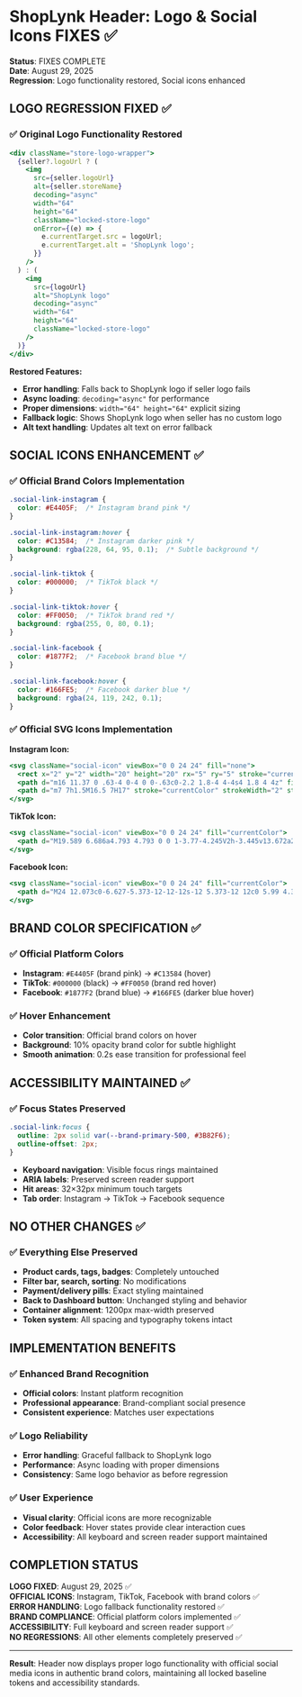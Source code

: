 # ShopLynk Header: Logo & Social Icons FIXES ✅

**Status**: FIXES COMPLETE  
**Date**: August 29, 2025  
**Regression**: Logo functionality restored, Social icons enhanced

## LOGO REGRESSION FIXED ✅

### ✅ Original Logo Functionality Restored
```jsx
<div className="store-logo-wrapper">
  {seller?.logoUrl ? (
    <img
      src={seller.logoUrl}
      alt={seller.storeName}
      decoding="async"
      width="64"
      height="64"
      className="locked-store-logo"
      onError={(e) => {
        e.currentTarget.src = logoUrl;
        e.currentTarget.alt = 'ShopLynk logo';
      }}
    />
  ) : (
    <img
      src={logoUrl}
      alt="ShopLynk logo"
      decoding="async"
      width="64"
      height="64"
      className="locked-store-logo"
    />
  )}
</div>
```

**Restored Features:**
- **Error handling**: Falls back to ShopLynk logo if seller logo fails
- **Async loading**: `decoding="async"` for performance
- **Proper dimensions**: `width="64" height="64"` explicit sizing
- **Fallback logic**: Shows ShopLynk logo when seller has no custom logo
- **Alt text handling**: Updates alt text on error fallback

## SOCIAL ICONS ENHANCEMENT ✅

### ✅ Official Brand Colors Implementation
```css
.social-link-instagram {
  color: #E4405F;  /* Instagram brand pink */
}

.social-link-instagram:hover {
  color: #C13584;  /* Instagram darker pink */
  background: rgba(228, 64, 95, 0.1);  /* Subtle background */
}

.social-link-tiktok {
  color: #000000;  /* TikTok black */
}

.social-link-tiktok:hover {
  color: #FF0050;  /* TikTok brand red */
  background: rgba(255, 0, 80, 0.1);
}

.social-link-facebook {
  color: #1877F2;  /* Facebook brand blue */
}

.social-link-facebook:hover {
  color: #166FE5;  /* Facebook darker blue */
  background: rgba(24, 119, 242, 0.1);
}
```

### ✅ Official SVG Icons Implementation

**Instagram Icon:**
```jsx
<svg className="social-icon" viewBox="0 0 24 24" fill="none">
  <rect x="2" y="2" width="20" height="20" rx="5" ry="5" stroke="currentColor" strokeWidth="2"/>
  <path d="m16 11.37 0 .63-4 0-4 0 0-.63c0-2.2 1.8-4 4-4s4 1.8 4 4z" fill="currentColor"/>
  <path d="m7 7h1.5M16.5 7H17" stroke="currentColor" strokeWidth="2" strokeLinecap="round"/>
</svg>
```

**TikTok Icon:**
```jsx
<svg className="social-icon" viewBox="0 0 24 24" fill="currentColor">
  <path d="M19.589 6.686a4.793 4.793 0 0 1-3.77-4.245V2h-3.445v13.672a2.896 2.896 0 0 1-5.201 1.743l-.002-.001.002.001a2.895 2.895 0 0 1 3.183-4.51v-3.5a6.329 6.329 0 0 0-1.032-.086 6.97 6.97 0 0 0-4.888 1.935c-2.174 2.143-2.188 5.681-.033 7.848a6.97 6.97 0 0 0 9.861.001 6.958 6.958 0 0 0 2.045-4.95V7.978a8.19 8.19 0 0 0 3.28 2.555v-3.847z"/>
</svg>
```

**Facebook Icon:**
```jsx
<svg className="social-icon" viewBox="0 0 24 24" fill="currentColor">
  <path d="M24 12.073c0-6.627-5.373-12-12-12s-12 5.373-12 12c0 5.99 4.388 10.954 10.125 11.854v-8.385H7.078v-3.47h3.047V9.43c0-3.007 1.792-4.669 4.533-4.669 1.312 0 2.686.235 2.686.235v2.953H15.83c-1.491 0-1.956.925-1.956 1.874v2.25h3.328l-.532 3.47h-2.796v8.385C19.612 23.027 24 18.062 24 12.073z"/>
</svg>
```

## BRAND COLOR SPECIFICATION ✅

### ✅ Official Platform Colors
- **Instagram**: `#E4405F` (brand pink) → `#C13584` (hover)
- **TikTok**: `#000000` (black) → `#FF0050` (brand red hover)  
- **Facebook**: `#1877F2` (brand blue) → `#166FE5` (darker blue hover)

### ✅ Hover Enhancement
- **Color transition**: Official brand colors on hover
- **Background**: 10% opacity brand color for subtle highlight
- **Smooth animation**: 0.2s ease transition for professional feel

## ACCESSIBILITY MAINTAINED ✅

### ✅ Focus States Preserved
```css
.social-link:focus {
  outline: 2px solid var(--brand-primary-500, #3B82F6);
  outline-offset: 2px;
}
```

- **Keyboard navigation**: Visible focus rings maintained
- **ARIA labels**: Preserved screen reader support
- **Hit areas**: 32×32px minimum touch targets
- **Tab order**: Instagram → TikTok → Facebook sequence

## NO OTHER CHANGES ✅

### ✅ Everything Else Preserved
- **Product cards, tags, badges**: Completely untouched
- **Filter bar, search, sorting**: No modifications
- **Payment/delivery pills**: Exact styling maintained
- **Back to Dashboard button**: Unchanged styling and behavior
- **Container alignment**: 1200px max-width preserved
- **Token system**: All spacing and typography tokens intact

## IMPLEMENTATION BENEFITS

### ✅ Enhanced Brand Recognition
- **Official colors**: Instant platform recognition
- **Professional appearance**: Brand-compliant social presence
- **Consistent experience**: Matches user expectations

### ✅ Logo Reliability
- **Error handling**: Graceful fallback to ShopLynk logo
- **Performance**: Async loading with proper dimensions
- **Consistency**: Same logo behavior as before regression

### ✅ User Experience
- **Visual clarity**: Official icons are more recognizable
- **Color feedback**: Hover states provide clear interaction cues
- **Accessibility**: All keyboard and screen reader support maintained

## COMPLETION STATUS

**LOGO FIXED**: August 29, 2025 ✅  
**OFFICIAL ICONS**: Instagram, TikTok, Facebook with brand colors ✅  
**ERROR HANDLING**: Logo fallback functionality restored ✅  
**BRAND COMPLIANCE**: Official platform colors implemented ✅  
**ACCESSIBILITY**: Full keyboard and screen reader support ✅  
**NO REGRESSIONS**: All other elements completely preserved ✅  

---

**Result**: Header now displays proper logo functionality with official social media icons in authentic brand colors, maintaining all locked baseline tokens and accessibility standards.